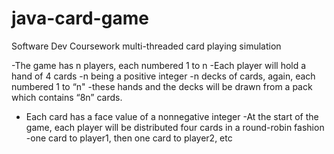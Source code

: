 # java-card-game
Software Dev Coursework
multi-threaded card playing simulation

-The game has n players, each numbered 1 to n
-Each player will hold a hand of 4 cards
-n being a positive integer
-n decks of cards, again, each numbered 1 to “n"
-these hands and the decks will be drawn from a pack which contains “8n” cards.
- Each card has a face value of a nonnegative integer
-At the start of the game, each player will be distributed four cards in a round-robin fashion
-one card to player1, then one card to player2,
etc
